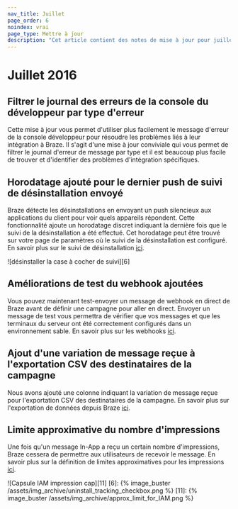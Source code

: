 ```yaml
---
nav_title: Juillet
page_order: 6
noindex: vrai
page_type: Mettre à jour
description: "Cet article contient des notes de mise à jour pour juillet 2016."
---
```


# Juillet 2016

## Filtrer le journal des erreurs de la console du développeur par type d'erreur

Cette mise à jour vous permet d'utiliser plus facilement le message d'erreur de la console développeur pour résoudre les problèmes liés à leur intégration à Braze. Il s'agit d'une mise à jour conviviale qui vous permet de filtrer le journal d'erreur de message par type et il est beaucoup plus facile de trouver et d'identifier des problèmes d'intégration spécifiques.

## Horodatage ajouté pour le dernier push de suivi de désinstallation envoyé

Braze détecte les désinstallations en envoyant un push silencieux aux applications du client pour voir quels appareils répondent. Cette fonctionnalité ajoute un horodatage discret indiquant la dernière fois que le suivi de la désinstallation a été effectué. Cet horodatage peut être trouvé sur votre page de paramètres où le suivi de la désinstallation est configuré. En savoir plus sur le suivi de désinstallation [ici]({{site.baseurl}}/user_guide/data_and_analytics/uninstall_tracking/#uninstall-tracking).

!\[désinstaller la case à cocher de suivi\]\[6\]

## Améliorations de test du webhook ajoutées

Vous pouvez maintenant test-envoyer un message de webhook en direct de Braze avant de définir une campagne pour aller en direct. Envoyer un message de test vous permettra de vérifier que vos messages et que les terminaux du serveur ont été correctement configurés dans un environnement sable. En savoir plus sur les webhooks [ici]({{site.baseurl}}/user_guide/message_building_by_channel/webhooks/creating_a_webhook/#creating-a-webhook).

## Ajout d'une variation de message reçue à l'exportation CSV des destinataires de la campagne

Nous avons ajouté une colonne indiquant la variation de message reçue pour l'exportation CSV des destinataires de la campagne. En savoir plus sur l'exportation de données depuis Braze [ici]({{site.baseurl}}/user_guide/data_and_analytics/exporting_dashboard_data/#exporting-dashboard-data).

## Limite approximative du nombre d'impressions

Une fois qu'un message In-App a reçu un certain nombre d'impressions, Braze cessera de permettre aux utilisateurs de recevoir le message. En savoir plus sur la définition de limites approximatives pour les impressions [ici]({{site.baseurl}}/user_guide/engagement_tools/campaigns/testing_and_more/rate-limiting/#setting-a-max-impression-cap).

!\[Capsule IAM impression cap\]\[11\]
[6]: {% image_buster /assets/img_archive/uninstall_tracking_checkbox.png %} [11]: {% image_buster /assets/img_archive/approx_limit_for_IAM.png %}
